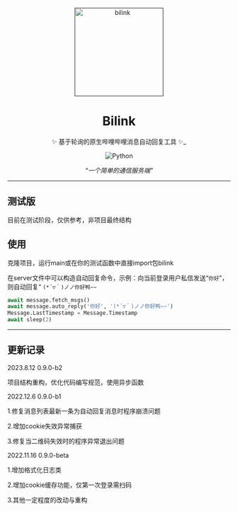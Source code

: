 <div align="center">

<p align="center">
  <a href=""><img src="" width="200" height="200" alt="bilink"></a>
</p>

# Bilink

✨ 基于轮询的原生哔哩哔哩消息自动回复工具 ✨_

<p align="center">
  <img src="https://img.shields.io/badge/python-3.8+-blue.svg" alt="Python">
</p>

_“一个简单的通信服务端”_

</div>

---

## 测试版

目前在测试阶段，仅供参考，非项目最终结构

## 使用

克隆项目，运行main或在你的测试函数中直接import包bilink

在server文件中可以构造自动回复命令，示例：向当前登录用户私信发送“`你好`”，则自动回复“ `(*´▽｀)ノノ你好鸭~~`

```python
await message.fetch_msgs()
await message.auto_reply('你好', '(*´▽｀)ノノ你好鸭~~')
Message.LastTimestamp = Message.Timestamp
await sleep(2)
```

---

## 更新记录

2023.8.12 0.9.0-b2

项目结构重构，优化代码编写规范，使用异步函数

2022.12.6 0.9.0-b1

1.修复消息列表最新一条为自动回复消息时程序崩溃问题

2.增加cookie失效异常捕获

3.修复当二维码失效时的程序异常退出问题

2022.11.16 0.9.0-beta

1.增加格式化日志类

2.增加cookie缓存功能，仅第一次登录需扫码

3.其他一定程度的改动与重构
